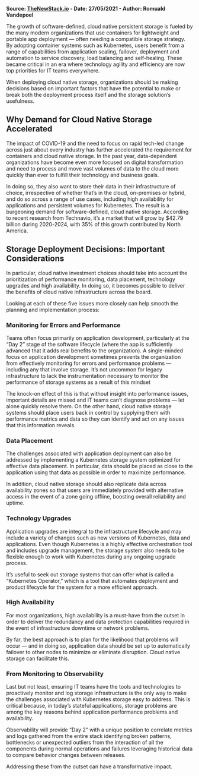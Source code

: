 **Source: [TheNewStack.io](https://thenewstack.io/deploying-cloud-native-persistent-storage-in-the-age-of-containers/) - Date: 27/05/2021 - Author: Romuald Vandepoel**

The growth of software-defined, cloud native persistent storage is fueled by the many modern organizations that use containers for lightweight and portable app deployment — often needing a compatible storage strategy. By adopting container systems such as Kubernetes, users benefit from a range of capabilities from application scaling, failover, deployment and automation to service discovery, load balancing and self-healing. These became critical in an era where technology agility and efficiency are now top priorities for IT teams everywhere.

When deploying cloud native storage, organizations should be making decisions based on important factors that have the potential to make or break both the deployment process itself and the storage solution’s usefulness.

## Why Demand for Cloud Native Storage Accelerated

The impact of COVID-19 and the need to focus on rapid tech-led change across just about every industry has further accelerated the requirement for containers and cloud native storage. In the past year, data-dependent organizations have become even more focused on digital transformation and need to process and move vast volumes of data to the cloud more quickly than ever to fulfill their technology and business goals.

In doing so, they also want to store their data in their infrastructure of choice, irrespective of whether that’s in the cloud, on-premises or hybrid, and do so across a range of use cases, including high availability for applications and persistent volumes for Kubernetes. The result is a burgeoning demand for software-defined, cloud native storage. According to recent research from Technavio, it’s a market that will grow by $42.79 billion during 2020-2024, with 35% of this growth contributed by North America.

## Storage Deployment Decisions: Important Considerations
In particular, cloud native investment choices should take into account the prioritization of performance monitoring, data placement, technology upgrades and high availability. In doing so, it becomes possible to deliver the benefits of cloud native infrastructure across the board.

Looking at each of these five issues more closely can help smooth the planning and implementation process:

### Monitoring for Errors and Performance
Teams often focus primarily on application development, particularly at the “Day 2” stage of the software lifecycle (where the app is sufficiently advanced that it adds real benefits to the organization). A single-minded focus on application development sometimes prevents the organization from effectively monitoring for errors and performance problems — including any that involve storage. It’s not uncommon for legacy infrastructure to lack the instrumentation necessary to monitor the performance of storage systems as a result of this mindset

The knock-on effect of this is that without insight into performance issues, important details are missed and IT teams can’t diagnose problems — let alone quickly resolve them. On the other hand, cloud native storage systems should place users back in control by supplying them with performance metrics and data so they can identify and act on any issues that this information reveals.

### Data Placement
The challenges associated with application deployment can also be addressed by implementing a Kubernetes storage system optimized for effective data placement. In particular, data should be placed as close to the application using that data as possible in order to maximize performance.

In addition, cloud native storage should also replicate data across availability zones so that users are immediately provided with alternative access in the event of a zone going offline, boosting overall reliability and uptime.

### Technology Upgrades
Application upgrades are integral to the infrastructure lifecycle and may include a variety of changes such as new versions of Kubernetes, data and applications. Even though Kubernetes is a highly effective orchestration tool and includes upgrade management, the storage system also needs to be flexible enough to work with Kubernetes during any ongoing upgrade process.

It’s useful to seek out storage systems that can offer what is called a “Kubernetes Operator,” which is a tool that automates deployment and product lifecycle for the system for a more efficient approach.

### High Availability
For most organizations, high availability is a must-have from the outset in order to deliver the redundancy and data protection capabilities required in the event of infrastructure downtime or network problems.

By far, the best approach is to plan for the likelihood that problems will occur — and in doing so, application data should be set up to automatically failover to other nodes to minimize or eliminate disruption. Cloud native storage can facilitate this.

### From Monitoring to Observability
Last but not least, ensuring IT teams have the tools and technologies to proactively monitor and log storage infrastructure is the only way to make the challenges associated with Kubernetes storage easy to address. This is critical because, in today’s stateful applications, storage problems are among the key reasons behind application performance problems and availability.

Observability will provide “Day 2” with a unique position to correlate metrics and logs gathered from the entire stack identifying broken patterns, bottlenecks or unexpected outliers from the interaction of all the components during normal operations and failures leveraging historical data to compare behavior changes between releases.

Addressing these from the outset can have a transformative impact.